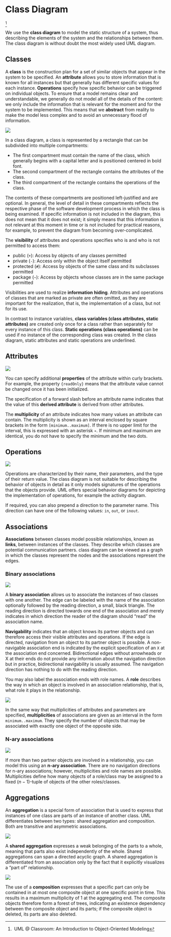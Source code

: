 # Class Diagram
[^classroom]

We use the **class diagram** to model the static structure of a system, thus describing the elements of the system and the relationships between them. The class diagram is without doubt the most widely used UML diagram.

## Classes
A **class** is the construction plan for a set of similar objects that appear in the system to be specified. An **attribute** allows you to store information that is known for all instances but that generally has different specific values for each instance. **Operations** specify how specific behavior can be triggered on individual objects. To ensure that a model remains clear and understandable, we generally do not model all of the details of the content: we only include the information that is relevant for the moment and for the system to be implemented. This means that we **abstract** from reality to make the model less complex and to avoid an unnecessary flood of information.

![](images/classes.png)

In a class diagram, a class is represented by a rectangle that can be subdivided into multiple compartments:
- The first compartment must contain the name of the class, which generally begins with a capital letter and is positioned centered in bold font.
- The second compartment of the rectangle contains the attributes of the class.
- The third compartment of the rectangle contains the operations of the class.

The contents of these compartments are positioned left-justified and are optional. In general, the level of detail in these compartments reflects the respective phase of the software development process in which the class is being examined. If specific information is not included in the diagram, this does not mean that it does not exist; it simply means that this information is not relevant at this moment in time or is not included for practical reasons, for example, to prevent the diagram from becoming over-complicated.

The **visibility** of attributes and operations specifies who is and who is not permitted to access them:
- public (`+`): Access by objects of any classes permitted
- private (`-`): Access only within the object itself permitted
- protected (`#`): Access by objects of the same class and its subclasses permitted
- package (`~`): Access by objects whose classes are in the same package permitted

Visibilities are used to realize **information hiding**. Attributes and operations of classes that are marked as private are often omitted, as they are important for the realization, that is, the implementation of a class, but not for its use.

In contrast to instance variables, **class variables (class attributes, static attributes)** are created only once for a class rather than separately for every instance of this class. **Static operations (class operations)** can be used if no instance of the corresponding class was created. In the class diagram, static attributes and static operations are underlined.

## Attributes
![](images/class-attributes-operations.png)

You can specify additional **properties** of the attribute within curly brackets. For example, the property `{readOnly}` means that the attribute value cannot be changed once it has been initialized.

The specification of a forward slash before an attribute name indicates that the value of this **derived attribute** is derived from other attributes.

The **multiplicity** of an attribute indicates how many values an attribute can contain. The multiplicity is shown as an interval enclosed by square brackets in the form `[minimum..maximum]`. If there is no upper limit for the interval, this is expressed with an asterisk `∗`. If minimum and maximum are identical, you do not have to specify the minimum and the two dots.

## Operations
![](images/class-attributes-operations.png)

Operations are characterized by their name, their parameters, and the type of their return value. The class diagram is not suitable for describing the behavior of objects in detail as it only models signatures of the operations that the objects provide. UML offers special behavior diagrams for depicting the implementation of operations, for example the activity diagram.

If required, you can also prepend a direction to the parameter name. This direction can have one of the following values: `in`, `out`, or `inout`.

## Associations
**Associations** between classes model possible relationships, known as **links**, between instances of the classes. They describe which classes are potential communication partners.  class diagram can be viewed as a graph in which the classes represent the nodes and the associations represent the edges.

### Binary associations
![](images/class-association-binary.png)

A **binary association** allows us to associate the instances of two classes with one another. The edge can be labeled with the name of the association optionally followed by the reading direction, a small, black triangle. The reading direction is directed towards one end of the association and merely indicates in which direction the reader of the diagram should “read” the association name.

**Navigability** indicates that an object knows its partner objects and can therefore access their visible attributes and operations. If the edge is directed, navigation from an object to its partner object is possible. A non-navigable association end is indicated by the explicit specification of an `X` at the association end concerned. Bidirectional edges without arrowheads or X at their ends do not provide any information about the navigation direction but in practice, bidirectional navigability is usually assumed. The navigation direction has nothing to do with the reading direction.

You may also label the association ends with role names. A **role** describes the way in which an object is involved in an association relationship, that is, what role it plays in the relationship.

![](images/class-association-binary-multiplicities.png)

In the same way that multiplicities of attributes and parameters are specified, **multiplicities** of associations are given as an interval in the form `minimum..maximum`. They specify the number of objects that may be associated with exactly one object of the opposite side.

### N-ary associations
![](images/class-association-n-ary.png)

If more than two partner objects are involved in a relationship, you can model this using an **n-ary association**. There are no navigation directions for n-ary associations; however, multiplicities and role names are possible. Multiplicities define how many objects of a role/class may be assigned to a fixed $(n −1)$-tuple of objects of the other roles/classes.

## Aggregations
An **aggregation** is a special form of association that is used to express that instances of one class are parts of an instance of another class. UML differentiates between two types: shared aggregation and composition. Both are transitive and asymmetric associations.

![](images/class-shared-aggregation.png)

A **shared aggregation** expresses a weak belonging of the parts to a whole, meaning that parts also exist independently of the whole. Shared aggregations can span a directed acyclic graph. A shared aggregation is differentiated from an association only by the fact that it explicitly visualizes a “part of” relationship.

![](images/class-compositions.png)

The use of a **composition** expresses that a specific part can only be contained in at most one composite object at one specific point in time. This results in a maximum multiplicity of 1 at the aggregating end. The composite objects therefore form a forest of trees, indicating an existence dependency between the composite object and its parts; if the composite object is deleted, its parts are also deleted.


[^classroom]: UML @ Classroom: An Introduction to Object-Oriented Modeling